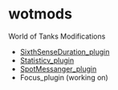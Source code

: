 wotmods
=======

World of Tanks Modifications


* [SixthSenseDuration_plugin](http://forum.worldoftanks.eu/index.php?/topic/358159-095sixth-sense-duration-iconaudiocountdown/#topmost)
* [Statisticv_plugin](http://forum.worldoftanks.eu/index.php?/topic/455834-095statisticv2-mod-no-xvm/)
* [SpotMessanger_plugin](http://forum.worldoftanks.eu/index.php?/topic/353419-095spotmessanger/)
* Focus_plugin (working on)


